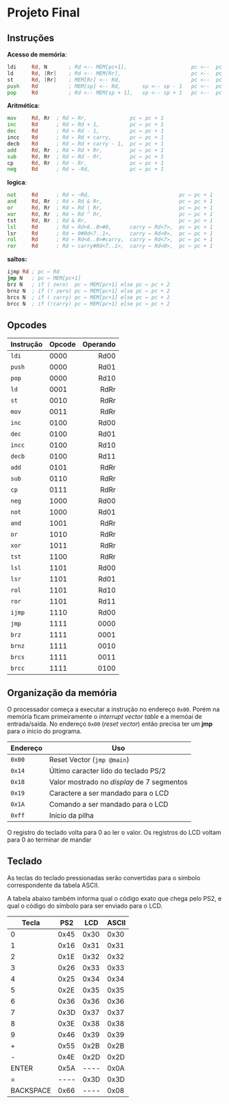 # Projeto Final

## Instruções


**Acesso de memória**:

```asm
ldi     Rd, N       ; Rd <-- MEM[pc+1],                     pc <--  pc + 2
ld      Rd, [Rr]    ; Rd <-- MEM[Rr],                       pc <--  pc + 1
st      Rd, [Rr]    ; MEM[Rr] <-- Rd,                       pc <--  pc + 1
push    Rd          ; MEM[sp] <-- Rd,       sp <-- sp - 1   pc <--  pc + 1
pop     Rd          ; Rd <-- MEM[sp + 1],   sp <-- sp + 1   pc <--  pc + 1
```

**Aritmética**:

```asm
mov     Rd, Rr  ; Rd ← Rr,              pc ← pc + 1
inc     Rd      ; Rd ← Rd + 1,          pc ← pc + 1
dec     Rd      ; Rd ← Rd - 1,          pc ← pc + 1
incc    Rd      ; Rd ← Rd + carry,      pc ← pc + 1
decb    Rd      ; Rd ← Rd + carry - 1,  pc ← pc + 1
add     Rd, Rr  ; Rd ← Rd + Rr,         pc ← pc + 1
sub     Rd, Rr  ; Rd ← Rd - Rr,         pc ← pc + 1
cp      Rd, Rr  ; Rd - Rr,              pc ← pc + 1
neg     Rd      ; Rd ← -Rd,             pc ← pc + 1
```

**logica**:

```asm
not     Rd      ; Rd ← ~Rd,                             pc ← pc + 1
and     Rd, Rr  ; Rd ← Rd & Rr,                         pc ← pc + 1
or      Rd, Rr  ; Rd ← Rd | Rr,                         pc ← pc + 1
xor     Rd, Rr  ; Rd ← Rd ^ Rr,                         pc ← pc + 1
tst     Rd, Rr  ; Rd & Rr,                              pc ← pc + 1
lsl     Rd      ; Rd ← Rd<6..0>#0,      carry ← Rd<7>,  pc ← pc + 1
lsr     Rd      ; Rd ← 0#Rd<7..1>,      carry ← Rd<0>,  pc ← pc + 1
rol     Rd      ; Rd ← Rd<6..0>#carry,  carry ← Rd<7>,  pc ← pc + 1
ror     Rd      ; Rd ← carry#Rd<7..1>,  carry ← Rd<0>,  pc ← pc + 1
```

**saltos:**

```asm
ijmp Rd ; pc ← Rd
jmp N   ; pc ← MEM[pc+1]
brz N   ; if ( zero)  pc ← MEM[pc+1] else pc ← pc + 2
brnz N  ; if (! zero) pc ← MEM[pc+1] else pc ← pc + 2
brcs N  ; if ( carry) pc ← MEM[pc+1] else pc ← pc + 2
brcc N  ; if (!carry) pc ← MEM[pc+1] else pc ← pc + 2
```

## Opcodes

| Instrução | Opcode | Operando |
|-----------|--------|---------:|
| `ldi`     | 0000   | Rd00     |
| `push`    | 0000   | Rd01     |
| `pop`     | 0000   | Rd10     |
| `ld`      | 0001   | RdRr     |
| `st`      | 0010   | RdRr     |
| `mov`     | 0011   | RdRr     |
| `inc`     | 0100   | Rd00     |
| `dec`     | 0100   | Rd01     |
| `incc`    | 0100   | Rd10     |
| `decb`    | 0100   | Rd11     |
| `add`     | 0101   | RdRr     |
| `sub`     | 0110   | RdRr     |
| `cp`      | 0111   | RdRr     |
| `neg`     | 1000   | Rd00     |
| `not`     | 1000   | Rd01     |
| `and`     | 1001   | RdRr     |
| `or`      | 1010   | RdRr     |
| `xor`     | 1011   | RdRr     |
| `tst`     | 1100   | RdRr     |
| `lsl`     | 1101   | Rd00     |
| `lsr`     | 1101   | Rd01     |
| `rol`     | 1101   | Rd10     |
| `ror`     | 1101   | Rd11     |
| `ijmp`    | 1110   | Rd00     |
| `jmp`     | 1111   | 0000     |
| `brz`     | 1111   | 0001     |
| `brnz`    | 1111   | 0010     |
| `brcs`    | 1111   | 0011     |
| `brcc`    | 1111   | 0100     |

## Organização da memória

O processador começa a executar a instrução no endereço `0x00`.
Porém na memória ficam primeiramente o *interrupt vector table* e a memóai de entrada/saída.
No endereço `0x00` (*reset vector*) então precisa ter um **jmp** para o ínicio do programa.

| Endereço | Uso                                        |
|----------|--------------------------------------------|
| `0x00`   | Reset Vector (`jmp @main`)                 |
| `0x14`   | Último caracter lido do teclado PS/2       |
| `0x18`   | Valor mostrado no *display* de 7 segmentos |
| `0x19`   | Caractere a ser mandado para o LCD         |
| `0x1A`   | Comando a ser mandado para o LCD           |
| `0xff`   | Início da pilha                            |

O registro do teclado volta para 0 ao ler o valor. Os registros do LCD voltam para 0 ao terminar de mandar

## Teclado

As teclas do teclado pressionadas serão convertidas para o simbolo correspondente da tabela ASCII.

A tabela abaixo também informa qual o código exato que chega pelo PS2, e qual o código do símbolo para ser
enviado para o LCD.

| Tecla     | PS2  | LCD  | ASCII |
|-----------|------|------|-------|
| 0         | 0x45 | 0x30 | 0x30  |
| 1         | 0x16 | 0x31 | 0x31  |
| 2         | 0x1E | 0x32 | 0x32  |
| 3         | 0x26 | 0x33 | 0x33  |
| 4         | 0x25 | 0x34 | 0x34  |
| 5         | 0x2E | 0x35 | 0x35  |
| 6         | 0x36 | 0x36 | 0x36  |
| 7         | 0x3D | 0x37 | 0x37  |
| 8         | 0x3E | 0x38 | 0x38  |
| 9         | 0x46 | 0x39 | 0x39  |
| +         | 0x55 | 0x2B | 0x2B  |
| -         | 0x4E | 0x2D | 0x2D  |
| ENTER     | 0x5A | ---- | 0x0A  |
| =         | ---- | 0x3D | 0x3D  |
| BACKSPACE | 0x66 | ---- | 0x08  |